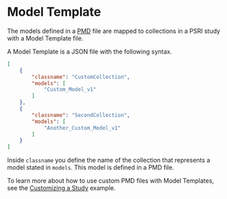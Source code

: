 # Model Template

The models defined in a [PMD](./pmd.md) file are mapped to collections in a PSRI study with a Model Template file.

A Model Template is a JSON file with the following syntax.


```json
[
    {
        "classname": "CustomCollection",
        "models": [
            "Custom_Model_v1"
        ]
    },
    {
        "classname": "SecondCollection",
        "models": [
            "Another_Custom_Model_v1"
        ]
    }
]
```

Inside `classname` you define the name of the collection that represents a model stated in `models`.
This model is defined in a PMD file.

To learn more about how to use custom PMD files with Model Templates, see the [Customizing a Study](../examples/custom_study.md) example.